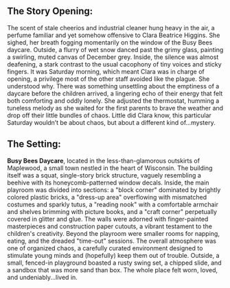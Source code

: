 ## The Story Opening:

The scent of stale cheerios and industrial cleaner hung heavy in the air, a perfume familiar and yet somehow offensive to Clara Beatrice Higgins. She sighed, her breath fogging momentarily on the window of the Busy Bees daycare. Outside, a flurry of wet snow danced past the grimy glass, painting a swirling, muted canvas of December grey. Inside, the silence was almost deafening, a stark contrast to the usual cacophony of tiny voices and sticky fingers. It was Saturday morning, which meant Clara was in charge of opening, a privilege most of the other staff avoided like the plague. She understood why. There was something unsettling about the emptiness of a daycare before the children arrived, a lingering echo of their energy that felt both comforting and oddly lonely. She adjusted the thermostat, humming a tuneless melody as she waited for the first parents to brave the weather and drop off their little bundles of chaos. Little did Clara know, this particular Saturday wouldn’t be about chaos, but about a different kind of…mystery.

## The Setting:

**Busy Bees Daycare**, located in the less-than-glamorous outskirts of Maplewood, a small town nestled in the heart of Wisconsin. The building itself was a squat, single-story brick structure, vaguely resembling a beehive with its honeycomb-patterned window decals. Inside, the main playroom was divided into sections: a "block corner" dominated by brightly colored plastic bricks, a "dress-up area" overflowing with mismatched costumes and sparkly tutus, a "reading nook" with a comfortable armchair and shelves brimming with picture books, and a "craft corner" perpetually covered in glitter and glue. The walls were adorned with finger-painted masterpieces and construction paper cutouts, a vibrant testament to the children's creativity. Beyond the playroom were smaller rooms for napping, eating, and the dreaded "time-out" sessions. The overall atmosphere was one of organized chaos, a carefully curated environment designed to stimulate young minds and (hopefully) keep them out of trouble. Outside, a small, fenced-in playground boasted a rusty swing set, a chipped slide, and a sandbox that was more sand than box. The whole place felt worn, loved, and undeniably...lived in.
